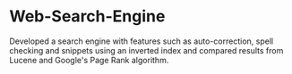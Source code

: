 # Web-Search-Engine
Developed a search engine with features such as auto-correction, spell checking and snippets using an inverted index and compared results from Lucene and Google's Page Rank algorithm.
